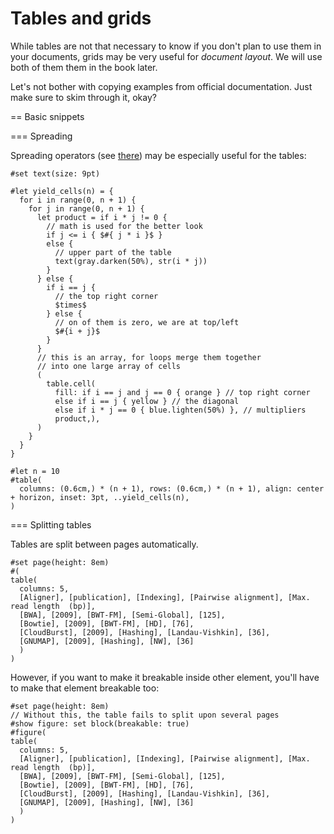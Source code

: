 # Tables and grids

While tables are not that necessary to know if you don't plan to use them in your documents, grids may be very useful for _document layout_. We will use both of them them in the book later.

Let's not bother with copying examples from official documentation. Just make sure to skim through it, okay?

== Basic snippets

=== Spreading

Spreading operators (see [there](../scripting/arguments.md)) may be especially useful for the tables:

```typ
#set text(size: 9pt)

#let yield_cells(n) = {
  for i in range(0, n + 1) {
    for j in range(0, n + 1) {
      let product = if i * j != 0 {
        // math is used for the better look 
        if j <= i { $#{ j * i }$ } 
        else {
          // upper part of the table
          text(gray.darken(50%), str(i * j))
        }
      } else {
        if i == j {
          // the top right corner 
          $times$
        } else {
          // on of them is zero, we are at top/left
          $#{i + j}$
        }
      }
      // this is an array, for loops merge them together
      // into one large array of cells
      (
        table.cell(
          fill: if i == j and j == 0 { orange } // top right corner
          else if i == j { yellow } // the diagonal
          else if i * j == 0 { blue.lighten(50%) }, // multipliers
          product,),
      )
    }
  }
}

#let n = 10
#table(
  columns: (0.6cm,) * (n + 1), rows: (0.6cm,) * (n + 1), align: center + horizon, inset: 3pt, ..yield_cells(n),
)
```

=== Splitting tables

Tables are split between pages automatically.
```typ
#set page(height: 8em)
#(
table(
  columns: 5,
  [Aligner], [publication], [Indexing], [Pairwise alignment], [Max. read length  (bp)],
  [BWA], [2009], [BWT-FM], [Semi-Global], [125],
  [Bowtie], [2009], [BWT-FM], [HD], [76],
  [CloudBurst], [2009], [Hashing], [Landau-Vishkin], [36],
  [GNUMAP], [2009], [Hashing], [NW], [36]
  )
)
```

However, if you want to make it breakable inside other element, you'll have to make that element breakable too:

```typ
#set page(height: 8em)
// Without this, the table fails to split upon several pages
#show figure: set block(breakable: true)
#figure(
table(
  columns: 5,
  [Aligner], [publication], [Indexing], [Pairwise alignment], [Max. read length  (bp)],
  [BWA], [2009], [BWT-FM], [Semi-Global], [125],
  [Bowtie], [2009], [BWT-FM], [HD], [76],
  [CloudBurst], [2009], [Hashing], [Landau-Vishkin], [36],
  [GNUMAP], [2009], [Hashing], [NW], [36]
  )
)
```